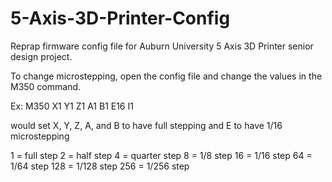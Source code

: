 # 5-Axis-3D-Printer-Config
Reprap firmware config file for Auburn University 5 Axis 3D Printer senior design project.


To change microstepping, open the config file and change the values in the M350 command. 

Ex: M350 X1 Y1 Z1 A1 B1 E16 I1

would set X, Y, Z, A, and B to have full stepping and E to have 1/16 microstepping

1 = full step
2 = half step
4 = quarter step
8 = 1/8 step
16 = 1/16 step
64 = 1/64 step
128 = 1/128 step
256 = 1/256 step